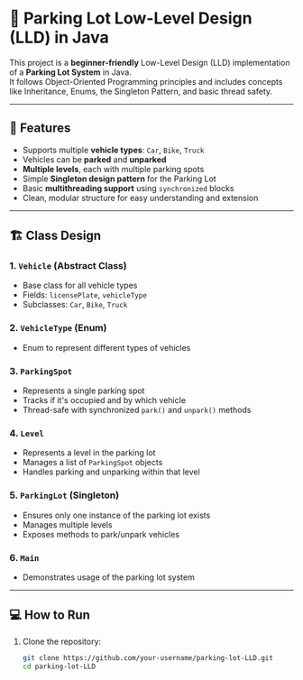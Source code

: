 # 🚗 Parking Lot Low-Level Design (LLD) in Java

This project is a **beginner-friendly** Low-Level Design (LLD) implementation of a **Parking Lot System** in Java.  
It follows Object-Oriented Programming principles and includes concepts like Inheritance, Enums, the Singleton Pattern, and basic thread safety.

---

## 🧠 Features

- Supports multiple **vehicle types**: `Car`, `Bike`, `Truck`
- Vehicles can be **parked** and **unparked**
- **Multiple levels**, each with multiple parking spots
- Simple **Singleton design pattern** for the Parking Lot
- Basic **multithreading support** using `synchronized` blocks
- Clean, modular structure for easy understanding and extension

---

## 🏗️ Class Design

### 1. `Vehicle` (Abstract Class)
- Base class for all vehicle types
- Fields: `licensePlate`, `vehicleType`
- Subclasses: `Car`, `Bike`, `Truck`

### 2. `VehicleType` (Enum)
- Enum to represent different types of vehicles

### 3. `ParkingSpot`
- Represents a single parking spot
- Tracks if it's occupied and by which vehicle
- Thread-safe with synchronized `park()` and `unpark()` methods

### 4. `Level`
- Represents a level in the parking lot
- Manages a list of `ParkingSpot` objects
- Handles parking and unparking within that level

### 5. `ParkingLot` (Singleton)
- Ensures only one instance of the parking lot exists
- Manages multiple levels
- Exposes methods to park/unpark vehicles

### 6. `Main`
- Demonstrates usage of the parking lot system

---

## 💻 How to Run

1. Clone the repository:
   ```bash
   git clone https://github.com/your-username/parking-lot-LLD.git
   cd parking-lot-LLD
